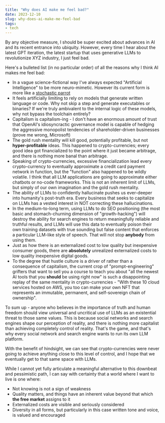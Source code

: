 ```yaml
---
title: "Why does AI make me feel bad?"
date: 2023-12-10
slug: why-does-ai-make-me-feel-bad
tags:
- tech
---
```

By any objective measure, I should be super excited about advances in AI and its recent entrance into ubiquity. However, every time I hear about the latest GPT iteration, the latest startup that uses generative LLMs to revolutionize XYZ industry, I just feel bad. 

Here's a bulleted list (in no particular order) of all the reasons why I think AI makes me feel bad:

- In a vague science-fictional way I've always expected "Artificial Intelligence" to be more neuro-mimetic. However its current form is more like a [stochastic parrot](https://en.wikipedia.org/wiki/Stochastic_parrot)
- It feels artificially limiting to rely on models that generate written language or code. Why not skip a step and generate executables or binaries? If we're truly ambivalent to the internal logic of these models, why not bypass the toolchain entirely?
- Capitalism is capitalism-ing - I don't have an enormous amount of trust that OpenAI's idiosyncractic governance model is capable of hedging the aggressive monopolist tendencies of shareholder-driven businesses (prove me wrong, Microsoft)
- The gold rush mentality will kill good, potentially profitable, but not **hyper-profitable** ideas. This happened to crypto-currencies; every good idea got financialized to the point where it just became arbitrage, and there is nothing more banal than arbitrage.
- Speaking of crypto-currencies, excessive financialization lead every crypto-currency to eventually approximate a credit card payment network in function, but the "function" also happened to be wildly volatile. I think that all LLM applications are going to approximate either chatbots or no-code frameworks. This is not an inherent limit of LLMs, but simply of our own imagination and the gold rush mentality.
- The ability of LLMs to confidently hallucinate pushes us ever-deeper into humanity's post-truth era. Every business that seeks to capitalize on LLMs has a vested interest in NOT correcting these hallucinations.
- In the medium-to-long term, using LLMs to do SEO positioning (the most basic and stomach-churning dimension of "growth-hacking") will destroy the ability for search engines to return meaningfully reliable and truthful results, and LLMs will use this data to eventually poison their own training datasets with true sounding but false content that enforces a particular LLM-like style of speech. That will not stop **anybody** from using them.
- Just as how there is an externalized cost to low quality but inexpensive consumer goods, there are **absolutely** unrealized externalized costs to low quality inexpensive digital goods.
- To the degree that hustle culture is a driver of rather than a consequence of capitalism, the current crop of "prompt-engineering" grifters that want to sell you a course to teach you about "all the newest AI tools that you **should** be using right now" is such a disappointing replay of the same mentality in crypto-currencies - "With these 10 cloud services hosted on AWS, you too can make your own NFT that represents an immutable, permanent, and self-sovereign chain of ownership".

To sum up - anyone who believes in the importance of truth and human freedom should view universal and uncritical use of LLMs as an existential threat to those same values. This is because social networks and search engines shape our perception of reality, and there is nothing more capitalist than achieving completely control of reality. That's the game, and that's why every social network and search engine wants to run its own LLM platform.

With the benefit of hindsight, we can see that crypto-currencies were never going to achieve anything close to this level of control, and I hope that we eventually get to that same space with LLMs.

While I cannot yet fully articulate a meaningful alternative to this downbeat and pessimistic path, I can say with certainty that a world where I want to live is one where:

- Not knowing is not a sign of weakness
- Quality matters, and things have an inherent value beyond that which **the free market** assigns to it
- Externalized costs are visible and seriously considered
- Diversity in all forms, but particularly in this case written tone and voice, is valued and encouraged
